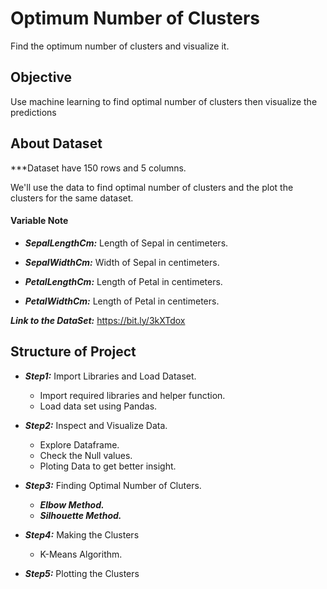 # Optimum Number of Clusters
Find the optimum number of clusters and visualize it.

## Objective
Use machine learning to find optimal number of clusters then visualize the predictions

## About Dataset
***Dataset have 150 rows and 5 columns.

We'll use the data to find optimal number of clusters and the plot the clusters for the same dataset. 
#### Variable Note
* ***SepalLengthCm:*** Length of Sepal in centimeters.

* ***SepalWidthCm:*** Width of Sepal in centimeters.

* ***PetalLengthCm:*** Length of Petal in centimeters.

* ***PetalWidthCm:*** Length of Petal in centimeters.

***Link to the DataSet:*** https://bit.ly/3kXTdox

## Structure of Project
- ***Step1:*** Import Libraries and Load Dataset.        
     - Import required libraries and helper function.
     - Load data set using Pandas.

- ***Step2:*** Inspect and Visualize Data.
     - Explore Dataframe.
     - Check the Null values.
     - Ploting Data to get better insight.

- ***Step3:*** Finding Optimal Number of Cluters.
     - ***Elbow Method.***
     - ***Silhouette Method.***

- ***Step4:*** Making the Clusters
     - K-Means Algorithm.

- ***Step5:*** Plotting the Clusters




